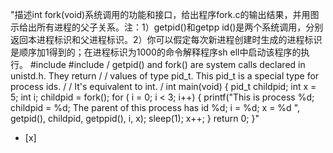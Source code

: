 "描述int fork(void)系统调用的功能和接口，给出程序fork.c的输出结果，并用图示给出所有进程的父子关系。注：1）getpid()和getpp
id()是两个系统调用，分别返回本进程标识和父进程标识。2）你可以假定每次新进程创建时生成的进程标识是顺序加1得到的；在进程标识为1000的命令解释程序sh
ell中启动该程序的执行。 #include  #include  / getpid() and fork() are system calls
declared in unistd.h. They return / / values of type pid_t. This pid_t is a
special type for process ids. / / It's equivalent to int. / int main(void)
{ pid_t childpid; int x = 5; int i; childpid = fork(); for ( i = 0; i < 3;
i++) { printf("This is process %d; childpid = %d; The parent of this process
has id %d; i = %d; x = %d
", getpid(), childpid, getppid(), i, x); sleep(1);
x++; } return 0; }"
- [x]  

